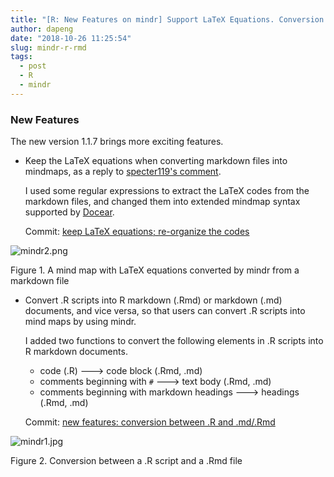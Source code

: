 ```yaml
---
title: "[R: New Features on mindr] Support LaTeX Equations. Conversion between .R scripts and .Rmd documents"
author: dapeng
date: "2018-10-26 11:25:54"
slug: mindr-r-rmd
tags: 
  - post
  - R
  - mindr
---
```


### New Features

The new version 1.1.7 brings more exciting features.

- Keep the LaTeX equations when converting markdown files into mindmaps, as a reply to [specter119's comment](https://github.com/pzhaonet/mindr/issues?q=is%3Aissue+author%3Aspecter119).

  I used some regular expressions to extract the LaTeX codes from the markdown files, and changed them into extended mindmap syntax supported by [Docear](http://www.docear.org/).

  Commit: [keep LaTeX equations; re-organize the codes](https://github.com/pzhaonet/mindr/commit/f7350e2b5a734d475a05059ed6efd242a2029a89)

![mindr2.png](https://cdn.steemitimages.com/DQmSLqPn4qEAtcWxMouvcJ4vdYfMKNsT7zHz5sQQwfbJok2/mindr2.png)

Figure 1. A mind map with LaTeX equations  converted by mindr from a markdown file 

- Convert .R scripts into R markdown (.Rmd) or markdown (.md) documents, and vice versa, so that users can convert .R scripts into mind maps by using mindr.

  I added two functions to convert the following elements in .R scripts into R markdown documents.

  - code (.R) --->  code block (.Rmd, .md)
  - comments beginning with `#` ---> text body (.Rmd, .md)
  - comments beginning with markdown headings ---> headings (.Rmd, .md)

  Commit: [new features: conversion between .R and .md/.Rmd](https://github.com/pzhaonet/mindr/commit/e7bfee3f258d84e17eec57e578639bebaa673ea2)

![mindr1.jpg](https://cdn.steemitimages.com/DQmeejaHnewHiFcMChGGuq72p3ZvzWqV3HLW5rRAuqJ9Qam/mindr1.jpg)

Figure 2. Conversion between a .R script and a .Rmd file



